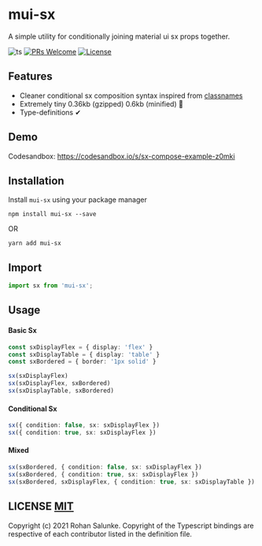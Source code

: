 # mui-sx
A simple utility for conditionally joining material ui sx props together.

![ts](https://badgen.net/badge/-/TypeScript/blue?icon=typescript&label)
[![PRs Welcome](https://img.shields.io/badge/PRs-welcome-brightgreen.svg?style=flat-square)](http://makeapullrequest.com)
[![License](https://badgen.net/npm/license/mui-sx)](https://www.npmjs.com/package/mui-sx)

## Features
- Cleaner conditional sx composition syntax inspired from [classnames](https://www.npmjs.com/package/classnames)
- Extremely tiny 0.36kb (gzipped) 0.6kb (minified) 🎉
- Type-definitions ✔

## Demo 
Codesandbox: https://codesandbox.io/s/sx-compose-example-z0mki
## Installation
Install `mui-sx` using your package manager
```
npm install mui-sx --save 
```
OR
```
yarn add mui-sx
```

## Import
```typescript
import sx from 'mui-sx';
```


## Usage
#### Basic Sx
```typescript
const sxDisplayFlex = { display: 'flex' }
const sxDisplayTable = { display: 'table' }
const sxBordered = { border: '1px solid' }

sx(sxDisplayFlex)                                                         // => { display: 'flex' }
sx(sxDisplayFlex, sxBordered)                                             // => { display: 'flex', border: '1px solid' }
sx(sxDisplayTable, sxBordered)                                            // => { display: 'flex', border: '1px solid' }
```

#### Conditional Sx
```typescript
sx({ condition: false, sx: sxDisplayFlex })                              // => {}
sx({ condition: true, sx: sxDisplayFlex })                               // => { display: 'flex' }
```

#### Mixed
```typescript
sx(sxBordered, { condition: false, sx: sxDisplayFlex })                 // => { border: '1px solid' }
sx(sxBordered, { condition: true, sx: sxDisplayFlex })                  // => {  border: '1px solid', display: 'flex' }
sx(sxBordered, sxDisplayFlex, { condition: true, sx: sxDisplayTable })  // => {  border: '1px solid', display: 'table' }
```


## LICENSE [MIT](LICENSE)

Copyright (c) 2021 Rohan Salunke.
Copyright of the Typescript bindings are respective of each contributor listed in the definition file.
